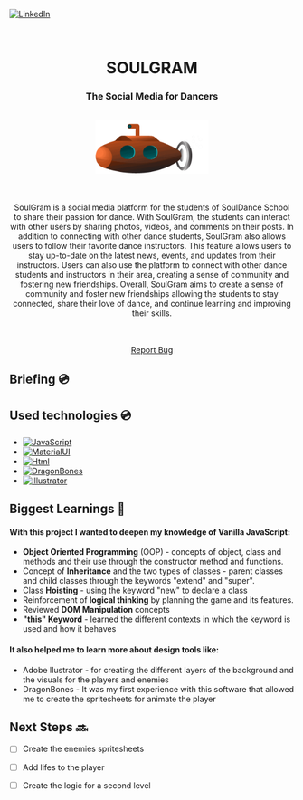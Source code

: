 [![LinkedIn][linkedin-shield]][linkedin-url]
<!-- PROJECT LOGO -->
<br />

<p align="center">
  
</p>
<div align="center">

<h1 align="center">SOULGRAM</h1>
<h3>The Social Media for Dancers</h3>
<br />
<img src="https://github.com/andregn26/game--js--Atlandida-Explorer/blob/main/assets/subgif.gif" width="200" alt="animated" />
    <br />
    <br />
    <br />
  <p align="center">
<p>SoulGram is a social media platform for the students of SoulDance School to share their passion for dance. With SoulGram, the students can interact with other users by sharing photos, videos, and comments on their posts. In addition to connecting with other dance students, SoulGram also allows users to follow their favorite dance instructors. This feature allows users to stay up-to-date on the latest news, events, and updates from their instructors.
Users can also use the platform to connect with other dance students and instructors in their area, creating a sense of community and fostering new friendships. Overall, SoulGram aims to create a sense of community and foster new friendships allowing the students to stay connected, share their love of dance, and continue learning and improving their skills.</p>
    <br />
    <br />
    <a href="https://github.com/andregn26/game--js--Atlandida-Explorer/issues">Report Bug</a>
    
  </p>
</div>

## Briefing 💿

## Used technologies 💿

* [![JavaScript][JavaScript-shield]][JavaScript-url]
* [![MaterialUI][MaterialUI-shield]][MaterialUI-url]
* [![Html][Html-shield]][Css-url]
* [![DragonBones][Dragonbones-shield]][Dragonbones-url]
* [![Illustrator][Illustrator-shield]][Illustrator-url]



<!-- ACKNOWLEDGMENTS -->
## Biggest Learnings 📖

#### With this project I wanted to deepen my knowledge of Vanilla JavaScript:
* []() **Object Oriented Programming** (OOP) - concepts of object, class and methods and their use through the constructor method and functions.
* []() Concept of **Inheritance** and the two types of classes - parent classes and child classes through the keywords "extend" and "super".
* []() Class **Hoisting** - using the keyword "new" to declare a class
* []() Reinforcement of **logical thinking** by planning the game and its features.
* []() Reviewed **DOM Manipulation** concepts
* []() **"this" Keyword** - learned the different contexts in which the keyword is used and how it behaves


#### It also helped me to learn more about design tools like:
* []() Adobe Ilustrator -  for creating the different layers of the background and the visuals for the players and enemies
* []() DragonBones - It was my first experience with this software that allowed me to create the spritesheets for animate the player



<!-- Next Steps -->
## Next Steps :soon:
- [ ] Create the enemies spritesheets
- [ ] Add lifes to the player
- [ ] Create the logic for a second level




[linkedin-url]: https://linkedin.com/in/andrengregorio
[linkedin-shield]: https://img.shields.io/badge/-LinkedIn-black.svg?style=for-the-badge&logo=linkedin&colorB=555
[JavaScript-url]: https://www.javascript.com
[JavaScript-shield]: https://img.shields.io/badge/-JavaScript-F7DF1E?logo=nodedotjs&logoColor=F7DF1E&logoWidth=30&labelColor=black&style=for-the-badge
[Css-shield]: https://img.shields.io/badge/-CSS3-1572B6?logo=css3&logoColor=1572B6&logoWidth=30&labelColor=black&style=for-the-badge
[MaterialUI-url]: https://mui.com/
[MaterialUI-shield]: https://img.shields.io/badge/-Material%20UI-007FFF?logo=MUI&logoColor=007FFF&logoWidth=30&labelColor=black&style=for-the-badge
[Css-url]: https://www.w3.org/Style/CSS/Overview.en.html
[Html-shield]: https://img.shields.io/badge/-HTML5-E34F26?logo=html5&logoColor=E34F26&logoWidth=30&labelColor=black&style=for-the-badge
[Html-url]: https://www.w3.org/html/
[Dragonbones-shield]: https://img.shields.io/badge/-DragonBones-81D665?&style=for-the-badge
[Dragonbones-url]: https://docs.egret.com/dragonbones/en
[Illustrator-shield]: https://img.shields.io/badge/-Adobe%20Illustrator-FF9A00?logo=Adobe%20Illustrator&logoColor=FF9A00&logoWidth=30&labelColor=black&style=for-the-badge
[Illustrator-url]: https://www.adobe.com/pt/products/illustrator.html?gclid=CjwKCAiA76-dBhByEiwAA0_s9WDcA3kEU--ddsMk8npKNcRNgAdJmgu6v2Krz8Mss2VMOMfO8OOj8BoCDxQQAvD_BwE&mv=search&mv=search&sdid=KCJMVLF6&ef_id=CjwKCAiA76-dBhByEiwAA0_s9WDcA3kEU--ddsMk8npKNcRNgAdJmgu6v2Krz8Mss2VMOMfO8OOj8BoCDxQQAvD_BwE:G:s&s_kwcid=AL!3085!3!596406827930!e!!g!!illustrator!1479761007!62724397572
